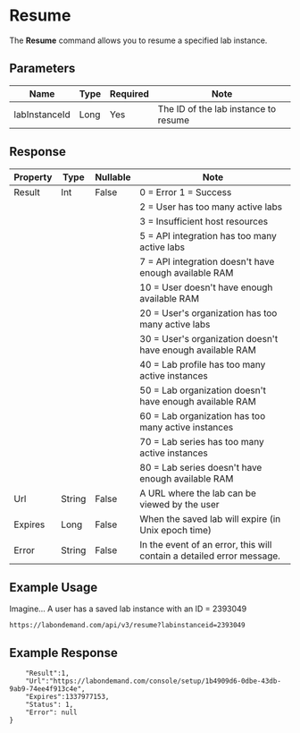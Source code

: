 # Resume

The **Resume** command allows you to resume a specified lab instance.

## Parameters

|Name|Type|Required|Note|
|--- |--- |--- |--- |
|labInstanceId|Long|Yes|The ID of the lab instance to resume

## Response

|Property|Type|Nullable|Note|
|--- |--- |--- |--- |
|Result|Int|False|0 = Error            1 = Success
||||2 = User has too many active labs
||||3 = Insufficient host resources
||||5 = API integration has too many active labs
||||7 = API integration doesn't have enough available RAM
||||10 = User doesn't have enough available RAM
||||20 = User's organization has too many active labs
||||30 = User's organization doesn't have enough available RAM
||||40 = Lab profile has too many active instances
||||50 = Lab organization doesn't have enough available RAM
||||60 = Lab organization has too many active instances
||||70 = Lab series has too many active instances
||||80 = Lab series doesn't have enough available RAM|
|Url|String|False|A URL where the lab can be viewed by the user|
|Expires|Long|False|When the saved lab will expire (in Unix epoch time)|
|Error|String|False|In the event of an error, this will contain a detailed error message.|

## Example Usage

Imagine… A user has a saved lab instance with an ID = 2393049

```
https://labondemand.com/api/v3/resume?labinstanceid=2393049
```

## Example Response

```{
    "Result":1, 
    "Url":"https://labondemand.com/console/setup/1b4909d6-0dbe-43db-9ab9-74ee4f913c4e",
    "Expires":1337977153,
    "Status": 1,
    "Error": null
}
```
